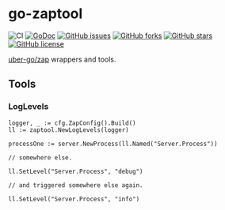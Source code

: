 # go-zaptool

![CI](https://github.com/na4ma4/go-zaptool/workflows/CI/badge.svg)
[![GoDoc](https://godoc.org/github.com/na4ma4/go-zaptool/?status.svg)](https://godoc.org/github.com/na4ma4/go-zaptool)
[![GitHub issues](https://img.shields.io/github/issues/na4ma4/go-zaptool)](https://github.com/na4ma4/go-zaptool/issues)
[![GitHub forks](https://img.shields.io/github/forks/na4ma4/go-zaptool)](https://github.com/na4ma4/go-zaptool/network)
[![GitHub stars](https://img.shields.io/github/stars/na4ma4/go-zaptool)](https://github.com/na4ma4/go-zaptool/stargazers)
[![GitHub license](https://img.shields.io/github/license/na4ma4/go-zaptool)](https://github.com/na4ma4/go-zaptool/blob/main/LICENSE)

[uber-go/zap](https://github.com/uber-go/zap) wrappers and tools.

## Tools

### LogLevels

```golang
logger, _ := cfg.ZapConfig().Build()
ll := zaptool.NewLogLevels(logger)

processOne := server.NewProcess(ll.Named("Server.Process"))

// somewhere else.

ll.SetLevel("Server.Process", "debug")

// and triggered somewhere else again.

ll.SetLevel("Server.Process", "info")
```
